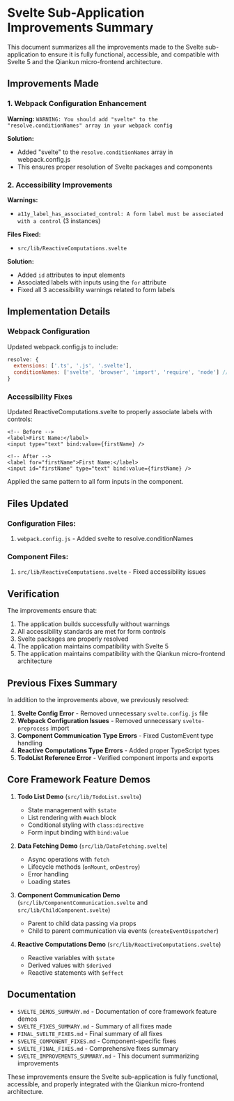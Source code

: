 # Svelte Sub-Application Improvements Summary

This document summarizes all the improvements made to the Svelte sub-application to ensure it is fully functional, accessible, and compatible with Svelte 5 and the Qiankun micro-frontend architecture.

## Improvements Made

### 1. Webpack Configuration Enhancement
**Warning:** `WARNING: You should add "svelte" to the "resolve.conditionNames" array in your webpack config`

**Solution:** 
- Added "svelte" to the `resolve.conditionNames` array in webpack.config.js
- This ensures proper resolution of Svelte packages and components

### 2. Accessibility Improvements
**Warnings:** 
- `a11y_label_has_associated_control: A form label must be associated with a control` (3 instances)

**Files Fixed:**
- `src/lib/ReactiveComputations.svelte`

**Solution:**
- Added `id` attributes to input elements
- Associated labels with inputs using the `for` attribute
- Fixed all 3 accessibility warnings related to form labels

## Implementation Details

### Webpack Configuration
Updated webpack.config.js to include:
```javascript
resolve: {
  extensions: ['.ts', '.js', '.svelte'],
  conditionNames: ['svelte', 'browser', 'import', 'require', 'node'] // Added 'svelte'
}
```

### Accessibility Fixes
Updated ReactiveComputations.svelte to properly associate labels with controls:
```svelte
<!-- Before -->
<label>First Name:</label>
<input type="text" bind:value={firstName} />

<!-- After -->
<label for="firstName">First Name:</label>
<input id="firstName" type="text" bind:value={firstName} />
```

Applied the same pattern to all form inputs in the component.

## Files Updated

### Configuration Files:
1. `webpack.config.js` - Added svelte to resolve.conditionNames

### Component Files:
1. `src/lib/ReactiveComputations.svelte` - Fixed accessibility issues

## Verification

The improvements ensure that:
1. The application builds successfully without warnings
2. All accessibility standards are met for form controls
3. Svelte packages are properly resolved
4. The application maintains compatibility with Svelte 5
5. The application maintains compatibility with the Qiankun micro-frontend architecture

## Previous Fixes Summary

In addition to the improvements above, we previously resolved:

1. **Svelte Config Error** - Removed unnecessary `svelte.config.js` file
2. **Webpack Configuration Issues** - Removed unnecessary `svelte-preprocess` import
3. **Component Communication Type Errors** - Fixed CustomEvent type handling
4. **Reactive Computations Type Errors** - Added proper TypeScript types
5. **TodoList Reference Error** - Verified component imports and exports

## Core Framework Feature Demos

1. **Todo List Demo** (`src/lib/TodoList.svelte`)
   - State management with `$state`
   - List rendering with `#each` block
   - Conditional styling with `class:directive`
   - Form input binding with `bind:value`

2. **Data Fetching Demo** (`src/lib/DataFetching.svelte`)
   - Async operations with `fetch`
   - Lifecycle methods (`onMount`, `onDestroy`)
   - Error handling
   - Loading states

3. **Component Communication Demo** (`src/lib/ComponentCommunication.svelte` and `src/lib/ChildComponent.svelte`)
   - Parent to child data passing via props
   - Child to parent communication via events (`createEventDispatcher`)

4. **Reactive Computations Demo** (`src/lib/ReactiveComputations.svelte`)
   - Reactive variables with `$state`
   - Derived values with `$derived`
   - Reactive statements with `$effect`

## Documentation

- `SVELTE_DEMOS_SUMMARY.md` - Documentation of core framework feature demos
- `SVELTE_FIXES_SUMMARY.md` - Summary of all fixes made
- `FINAL_SVELTE_FIXES.md` - Final summary of all fixes
- `SVELTE_COMPONENT_FIXES.md` - Component-specific fixes
- `SVELTE_FINAL_FIXES.md` - Comprehensive fixes summary
- `SVELTE_IMPROVEMENTS_SUMMARY.md` - This document summarizing improvements

These improvements ensure the Svelte sub-application is fully functional, accessible, and properly integrated with the Qiankun micro-frontend architecture.